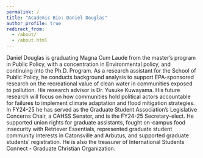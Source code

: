 ```yaml
---
permalink: /
title: "Academic Bio: Daniel Douglas"
author_profile: true
redirect_from: 
  - /about/
  - /about.html
---
```


Daniel Douglas is graduating Magna Cum Laude from the master’s program in Public Policy, with a concentration in Environmental policy, and continuing into the Ph.D. Program. As a research assistant for the School of Public
Policy, he conducts background analysis to support EPA-sponsored research on the recreational
value of clean water in communities exposed to pollution. His research advisor is Dr. Yusuke Kuwayama. His future research will focus on how communities hold political actors accountable for failures to implement climate adaptation and
flood mitigation strategies. In FY24-25 he has served as the Graduate Student Association’s
Legislative Concerns Chair, a CAHSS Senator, and is the FY24-25 Secretary-elect. He supported
union rights for graduate assistants, fought on-campus food insecurity with Retriever Essentials,
represented graduate student community interests in Catonsville and Arbutus, and supported
graduate students’ registration. He is also the treasurer of International Students Connect -
Graduate Christian Organization.

